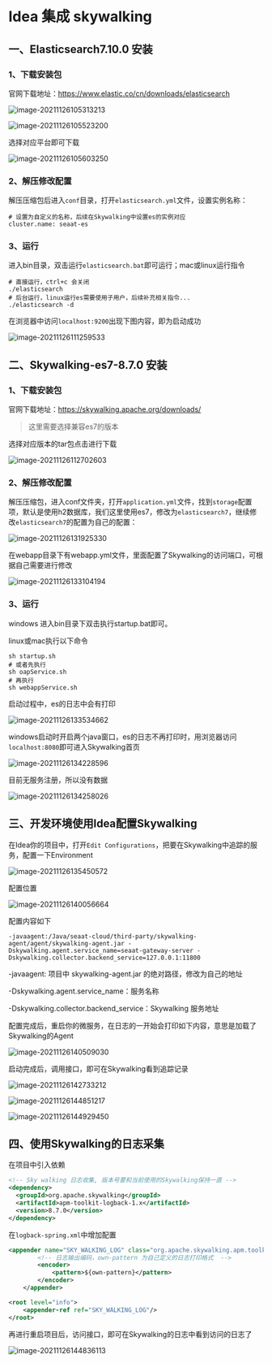 # Idea 集成 skywalking

## 一、Elasticsearch7.10.0 安装

### 1、下载安装包

官网下载地址：https://www.elastic.co/cn/downloads/elasticsearch

![image-20211126105313213](https://file.iamwx.cn/images/202204121750049.png)

![image-20211126105523200](https://file.iamwx.cn/images/202204121750627.png)

选择对应平台即可下载

![image-20211126105603250](https://file.iamwx.cn/images/202204121750369.png)

### 2、解压修改配置

解压压缩包后进入`conf`目录，打开`elasticsearch.yml`文件，设置实例名称：

```properties
# 设置为自定义的名称，后续在Skywalking中设置es的实例对应
cluster.name: seaat-es
```

### 3、运行

进入bin目录，双击运行`elasticsearch.bat`即可运行；mac或linux运行指令

```shell
# 直接运行，ctrl+c 会关闭
./elasticsearch
# 后台运行，linux运行es需要使用子用户，后续补充相关指令...
./elasticsearch -d
```

在浏览器中访问`localhost:9200`出现下图内容，即为启动成功

![image-20211126111259533](https://file.iamwx.cn/images/202204121750607.png)

## 二、Skywalking-es7-8.7.0 安装

### 1、下载安装包

官网下载地址：https://skywalking.apache.org/downloads/

> 这里需要选择兼容es7的版本

选择对应版本的tar包点击进行下载

![image-20211126112702603](https://file.iamwx.cn/images/202204121750606.png)

### 2、解压修改配置

解压压缩包，进入conf文件夹，打开`application.yml`文件，找到`storage`配置项，默认是使用h2数据库，我们这里使用es7，修改为`elasticsearch7`，继续修改`elasticsearch7`的配置为自己的配置：

![image-20211126131925330](https://file.iamwx.cn/images/202204121751496.png)

在webapp目录下有webapp.yml文件，里面配置了Skywalking的访问端口，可根据自己需要进行修改

![image-20211126133104194](https://file.iamwx.cn/images/202204121751497.png)

### 3、运行

windows 进入bin目录下双击执行startup.bat即可。

linux或mac执行以下命令

```shell
sh startup.sh
# 或者先执行
sh oapService.sh
# 再执行
sh webappService.sh
```

启动过程中，es的日志中会有打印

![image-20211126133534662](https://file.iamwx.cn/images/202204121751823.png)

windows启动时开启两个java窗口，es的日志不再打印时，用浏览器访问`localhost:8080`即可进入Skywalking首页

![image-20211126134228596](https://file.iamwx.cn/images/202204121751624.png)

目前无服务注册，所以没有数据

![image-20211126134258026](https://file.iamwx.cn/images/202204121752084.png)

## 三、开发环境使用Idea配置Skywalking

在Idea你的项目中，打开`Edit Configurations`，把要在Skywalking中追踪的服务，配置一下Environment

![image-20211126135450572](https://file.iamwx.cn/images/202204121752283.png)

配置位置

![image-20211126140056664](https://file.iamwx.cn/images/202204121753834.png)

配置内容如下

```shell
-javaagent:/Java/seaat-cloud/third-party/skywalking-agent/agent/skywalking-agent.jar -Dskywalking.agent.service_name=seaat-gateway-server -Dskywalking.collector.backend_service=127.0.0.1:11800
```

-javaagent: 项目中 skywalking-agent.jar 的绝对路径，修改为自己的地址  

-Dskywalking.agent.service_name：服务名称 

-Dskywalking.collector.backend_service：Skywalking 服务地址

配置完成后，重启你的微服务，在日志的一开始会打印如下内容，意思是加载了Skywalking的Agent

![image-20211126140509030](https://file.iamwx.cn/images/202111261405071.png)

启动完成后，调用接口，即可在Skywalking看到追踪记录

![image-20211126142733212](https://file.iamwx.cn/images/202111261427247.png)

![image-20211126144851217](https://file.iamwx.cn/images/202111261448240.png)

![image-20211126144929450](https://file.iamwx.cn/images/202111261449476.png)

## 四、使用Skywalking的日志采集

在项目中引入依赖

```xml
<!-- Sky walking 日志收集, 版本号要和当前使用的Skywalking保持一直 -->
<dependency>
  <groupId>org.apache.skywalking</groupId>
  <artifactId>apm-toolkit-logback-1.x</artifactId>
  <version>8.7.0</version>
</dependency>
```

在`logback-spring.xml`中增加配置

```xml
<appender name="SKY_WALKING_LOG" class="org.apache.skywalking.apm.toolkit.log.logback.v1.x.log.GRPCLogClientAppender">
        <!-- 日志输出编码，own-pattern 为自己定义的日志打印格式  -->
        <encoder>
            <pattern>${own-pattern}</pattern>
        </encoder>
    </appender>

<root level="info">
    <appender-ref ref="SKY_WALKING_LOG"/>
</root>
```

再进行重启项目后，访问接口，即可在Skywalking的日志中看到访问的日志了

![image-20211126144836113](https://file.iamwx.cn/images/202111261448154.png)